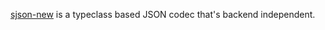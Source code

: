 [sjson-new](https://github.com/eed3si9n/sjson-new) is a typeclass based JSON codec that's backend independent.
